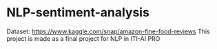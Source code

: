 # NLP-sentiment-analysis

Dataset: https://www.kaggle.com/snap/amazon-fine-food-reviews
This project is made as a final project for NLP in ITI-AI PRO
